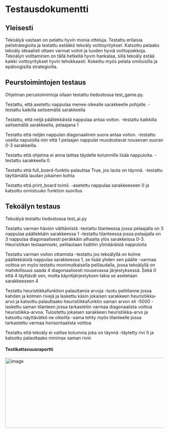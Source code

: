 # Testausdokumentti


## Yleisesti
Tekoälyä vastaan on pelattu hyvin monia otteluja. Testattu erilaisia pelistrategioita ja testattu estääkö tekoäly voittoyritykset. Katsottu pelaako tekoäly ideaalisti ottaen varmat voitot ja luoden hyviä voittopiakkoja. Tekoälyn voittaminen on tällä hetkellä hyvin hankalaa, sillä tekoäly estää kaikki voittoyritykset hyvin tehokkaasti. Kokeiltu myös pelata omituisilla ja epäloogisilla strategioilla. 

## Peurstoimintojen testaus
Ohjelman perustoimintoja ollaan testattu tiedostossa test_game.py.

Testattu, että asetettu nappulaa menee oikealle sarakkeelle pohjalle. 
-testattu kaikilla seitsemällä sarakkeella

Testattu, että neljä päällekkäistä nappulaa antaa voiton.
-testattu kaikkilla seitsemällä sarakkeella, pelaajana 1

Testattu että neljän nappulan diagonaalinen suora antaa voiton. 
-testattu useilla napuloilla niin että 1 pelaajan nappulat muodostavat nousevan suoran 0-3 sarakkeilla.

Testattu että ohjelma ei anna laittaa täydelle kolumnille lisää nappuloita.
-testattu sarakkeella 0

Testattu että full_board-funktio palauttaa True, jos lauta on täynnä.
-testattu täyttämällä laudan jokainen kohta

Testattu että print_board toimii.
-asetettu nappulaa sarakkeeseen 0 ja katsottu onnistuuko funktion suoritus

## Tekoälyn testaus
Tekoälyä testattu tiedostossa test_ai.py

Testattu varman häviön välttämistä
-testattu tilanteessa jossa pelaajalla on 3 nappulaa päällekkäin sarakkeessa 1
-testattu tilanteessa jossa pelaajalla on 3 nappulaa diagonaalisesti peräkkäin alhaalta ylös sarakkeissa 0-3. Heuristiikan testaamiseki, pelilautaan lisättiin ylimääräisiä nappuloita

Testattu varman voiton ottamista
-testattu jos tekoälyllä on kolme päällekkäistä nappulaa sarakkeessa 1, se lisää yhden sen päälle
-varmaa voittoa on myös testattu monimutkaisella pelilaudalla, jossa tekoälyllä on mahdollisuus saada 4 diagonaalisesti nousevassa järjestyksessä. Sekä 0 että 4 täyttävät sen, mutta käyntijärjestyksen takia se asetetaan sarakkeeseen 4

Testattu heuristiikkafunktion palauttamia arvoja
-luotu pelitilanne jossa kahden ja kolmen rivejä ja laskettu käsin jokaisen sarakkeen heuristiikka-arvo ja katsottu palauttaako heuristiikkafunktio saman arvon eli -5000
-laskettu saman tilanteen jossa tarkasteliin varmaa diagonaalista voittoa heuristiikka-arvoa. Tulostettu jokaisen sarakkeen heuristiikka-arvo ja katsottu näyttävätkö ne oikeilta
-sama tehty myös tilanteelle jossa tarkastettu varmaa horisontaalista voittoa

Testattu että tekoäly ei valitse kolumnia joka on täynnä
-täytetty rivi 0 ja katsottu palauttaako minimax saman rivin




#### Testikattavuusraportti
<img width="814" height="222" alt="image" src="https://github.com/user-attachments/assets/a424ce38-b21c-4d69-ac2c-7da9a1ddd0ae" />


